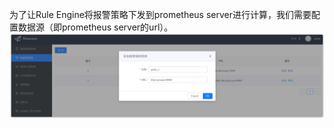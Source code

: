 为了让Rule Engine将报警策略下发到prometheus server进行计算，我们需要配置数据源（即prometheus server的url）。  
![datasource](docs/images/datasource.png)